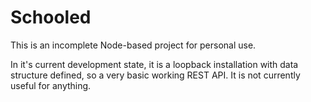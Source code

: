 # Schooled

This is an incomplete Node-based project for personal use.

In it's current development state, it is a loopback installation with data structure defined, so a very basic working REST API. It is not currently useful for anything.
